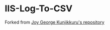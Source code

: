 # IIS-Log-To-CSV

Forked from [Joy George Kunjikkuru's repository](https://github.com/joymon/software-performance/tree/master/web/iis/log-analysis/Power%20BI/prep-powershell)


